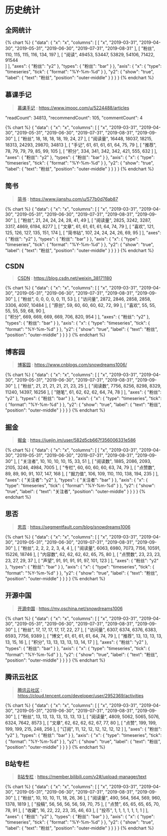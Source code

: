 # 历史统计

## 全网统计

{% chart %}
{
    "data": {
        "x": "x",
        "columns": [
            [
                "x",
                "2019-03-31",
                "2019-04-30",
                "2019-05-31",
                "2019-06-30",
                "2019-07-31",
                "2019-08-31"
            ],
            [
                "粉丝",
                110,
                115,
                115,
                116,
                134,
                197
            ],
            [
                "阅读",
                49453,
                53447,
                53829,
                54106,
                71422,
                91544        
            ]
        ],
        "axes": {
            "粉丝": "y2"
        },
        "types": {
            "粉丝": "bar"
        }
    },
    "axis": {
      "x": {
        "type": "timeseries",
        "tick": {
            "format": "%Y-%m-%d"
        }
      },
      "y2": {
        "show": "true",
        "label": {
          "text": "粉丝",
          "position": "outer-middle"
        }
      }
    }
}
{% endchart %}

## 慕课手记

> [慕课手记][imooc] : https://www.imooc.com/u/5224488/articles

"readCount": 34813,
    "recommendCount": 105,
    "commentCount": 4

{% chart %}
{
    "data": {
        "x": "x",
        "columns": [
            [
                "x",
                "2019-03-31",
                "2019-04-30",
                "2019-05-31",
                "2019-06-30",
                "2019-07-31",
                "2019-08-31",
                "2019-09-30"
            ],
            [
                "粉丝",
                18,
                18,
                18,
                18,
                19,
                24,
                27
            ],
            [
                "阅读量",
                16448,
                18037,
                18215,
                18313,
                24293,
                29870,
                34813
            ],
            [
                "手记",
                61,
                61,
                61,
                61,
                64,
                75,
                79
            ],
            [
                "推荐",
                78,
                79,
                79,
                79,
                85,
                99,
                105
            ],
            [
                "积分",
                334,
                341,
                342,
                342,
                421,
                555,
                632
            ]
        ],
        "axes": {
            "粉丝": "y2"
        },
        "types": {
            "粉丝": "bar"
        }
    },
    "axis": {
      "x": {
        "type": "timeseries",
        "tick": {
            "format": "%Y-%m-%d"
        }
      },
      "y2": {
        "show": "true",
        "label": { 
          "text": "粉丝",
          "position": "outer-middle"
        }
      } 
    }
}
{% endchart %}

## 简书

> [简书][jianshu] : https://www.jianshu.com/u/577b0d76ab87

{% chart %}
{
    "data": {
        "x": "x",
        "columns": [
            [
                "x",
                "2019-03-31",
                "2019-04-30",
                "2019-05-31",
                "2019-06-30",
                "2019-07-31",
                "2019-08-31",
                "2019-09-30"
            ],
            [
                "粉丝",
                21,
                24,
                24,
                24,
                28,
                41,
                49
            ],
            [
                "阅读量",
                2825,
                3242,
                3287,
                3317,
                4869,
                6194,
                8277
            ],
            [
                "文章",
                61,
                61,
                61,
                61,
                64,
                74,
                79
            ],
            [
                "喜欢",
                121,
                125,
                126,
                127,
                135,
                151,
                174
            ],
            [
                "简书钻",
                107,
                24,
                24,
                24,
                26,
                69,
                95
            ]
        ],
        "axes": {
            "粉丝": "y2"
        },
        "types": {
            "粉丝": "bar"
        }
    },
    "axis": {
      "x": {
        "type": "timeseries",
        "tick": {
            "format": "%Y-%m-%d"
        }
      },
      "y2": {
        "show": "true",
        "label": { 
          "text": "粉丝",
          "position": "outer-middle"
        }
      }
    }
}
{% endchart %}

## CSDN

> [CSDN][csdn] : https://blog.csdn.net/weixin_38171180

{% chart %}
{
    "data": {
        "x": "x",
        "columns": [
            [
                "x",
                "2019-03-31",
                "2019-04-30",
                "2019-05-31",
                "2019-06-30",
                "2019-07-31",
                "2019-08-31",
                "2019-09-30"
            ],
            [
                "粉丝",
                0,
                0,
                0,
                0,
                0,
                11,
                53
            ],
            [
                "访问量",
                2872,
                2846,
                2858,
                2858,
                3306,
                4097,
                10484
            ],
            [
                "原创",
                59,
                60,
                60,
                60,
                62,
                72,
                99
            ],
            [
                "喜欢",
                55,
                55,
                55,
                55,
                59,
                68,
                90
            ],      
            [
                "积分",
                669,
                669,
                669,
                669,
                706,
                820,
                954
            ]
        ],
        "axes": {
            "粉丝": "y2"
        },
        "types": {
            "粉丝": "bar"
        }
    },
    "axis": {
      "x": {
        "type": "timeseries",
        "tick": {
            "format": "%Y-%m-%d"
        }
      },
      "y2": {
        "show": "true",
        "label": {
          "text": "粉丝",
          "position": "outer-middle"
        }
      }
    }
}
{% endchart %}

## 博客园

> [博客园][cnblogs] : https://www.cnblogs.com/snowdreams1006/

{% chart %}
{
    "data": {
        "x": "x",
        "columns": [
            [
                "x",
                "2019-03-31",
                "2019-04-30",
                "2019-05-31",
                "2019-06-30",
                "2019-07-31",
                "2019-08-31",
                "2019-09-30"
            ],
            [
                "粉丝",
                21,
                21,
                21,
                21,
                21,
                23,
                25
            ],
            [
                "阅读数",
                7756,
                8256,
                8298,
                8329,
                11240,
                14397,
                16256
            ],
            [
                "随笔",
                61,
                62,
                62,
                62,
                64,
                74,
                78
            ]
        ],
        "axes": {
            "粉丝": "y2"
        },
        "types": {
            "粉丝": "bar"
        }
    },
    "axis": {
      "x": {
        "type": "timeseries",
        "tick": {
            "format": "%Y-%m-%d"
        }
      },
      "y2": {
        "show": "true",
        "label": {
          "text": "粉丝",
          "position": "outer-middle"
        }
      }
    }
}
{% endchart %}

## 掘金

> [掘金][juejin] : https://juejin.im/user/582d5cb667f356006331e586

{% chart %}
{
    "data": {
        "x": "x",
        "columns": [
            [
                "x",
                "2019-03-31",
                "2019-04-30",
                "2019-05-31",
                "2019-06-30",
                "2019-07-31",
                "2019-08-31",
                "2019-09-30"
            ],
            [
                "关注者",
                10,
                10,
                10,
                10,
                15,
                33,
                51
            ],
            [
                "阅读数",
                1885,
                2086,
                2093,
                2105,
                3246,
                4984,
                7005
            ],
            [
                "专栏",
                60,
                60,
                60,
                60,
                63,
                74,
                79
            ],
            [
                "点赞数",
                89,
                89,
                90,
                91,
                107,
                147,
                168
            ],
            [
                "掘力值",
                106,
                109,
                110,
                110,
                138,
                194,
                235
            ]
        ],
        "axes": {
            "关注者": "y2"
        },
        "types": {
            "关注者": "bar"
        }
    },
    "axis": {
      "x": {
        "type": "timeseries",
        "tick": {
            "format": "%Y-%m-%d"
        }
      },
      "y2": {
        "show": "true",
        "label": {
          "text": "关注者",
          "position": "outer-middle"
        }
      }
    }
}
{% endchart %}

## 思否

> [思否][segmentfault] : https://segmentfault.com/blog/snowdreams1006

{% chart %}
{
    "data": {
        "x": "x",
        "columns": [
            [
                "x",
                "2019-03-31",
                "2019-04-30",
                "2019-05-31",
                "2019-06-30",
                "2019-07-31",
                "2019-08-31",
                "2019-09-30"
            ],
            [
                "粉丝",
                2,
                2,
                2,
                2,
                3,
                4,
                4
            ],
            [
                "阅读量",
                6063,
                6980,
                7073,
                7156,
                10591,
                15226,
                18746
            ],
            [
                "内容数",
                62,
                62,
                62,
                62,
                65,
                75,
                80
            ],
            [
                "点赞数",
                23,
                23,
                23,
                23,
                27,
                29,
                37
            ],
            [
                "声望",
                91,
                91,
                91,
                91,
                97,
                101,
                123
            ]
        ],
        "axes": {
            "粉丝": "y2"
        },
        "types": {
            "粉丝": "bar"
        }
    },
    "axis": {
      "x": {
        "type": "timeseries",
        "tick": {
            "format": "%Y-%m-%d"
        }
      },
      "y2": {
        "show": "true",
        "label": {
          "text": "粉丝",
          "position": "outer-middle"
        }
      }
    }
}
{% endchart %}

## 开源中国

> [开源中国][oschina] : https://my.oschina.net/snowdreams1006

{% chart %}
{
    "data": {
        "x": "x",
        "columns": [
            [
                "x",
                "2019-03-31",
                "2019-04-30",
                "2019-05-31",
                "2019-06-30",
                "2019-07-31",
                "2019-08-31",
                "2019-09-30"
            ],
            [
                "粉丝",
                17,
                17,
                17,
                17,
                17,
                22,
                27
            ],
            [
                "访问量",
                6307,
                6374,
                6376,
                6383,
                6593,
                7756,
                9389
            ],
            [
                "博文",
                61,
                61,
                61,
                61,
                64,
                74,
                79
            ],
            [
                "推荐",
                13,
                13,
                13,
                13,
                13,
                15,
                16
            ],
            [
                "积分",
                13,
                13,
                13,
                13,
                13,
                14,
                17
            ]
        ],
        "axes": {
            "粉丝": "y2"
        },
        "types": {
            "粉丝": "bar"
        }
    },
    "axis": {
      "x": {
        "type": "timeseries",
        "tick": {
            "format": "%Y-%m-%d"
        }
      },
      "y2": {
        "show": "true",
        "label": {
          "text": "粉丝",
          "position": "outer-middle"
        }
      }
    }
}
{% endchart %}

## 腾讯云社区

> [腾讯云社区][tencent-cloud] : https://cloud.tencent.com/developer/user/2952369/activities

{% chart %}
{
    "data": {
        "x": "x",
        "columns": [
            [
                "x",
                "2019-03-31",
                "2019-04-30",
                "2019-05-31",
                "2019-06-30",
                "2019-07-31",
                "2019-08-31",
                "2019-09-30"
            ],
            [
                "粉丝",
                13,
                13,
                13,
                13,
                13,
                13,
                13
            ],
            [
                "阅读量",
                4809,
                5062,
                5065,
                5076,
                6324,
                7642,
                8573
            ],
            [
                "文章",
                62,
                62,
                62,
                62,
                67,
                77,
                80
            ],
            [
                "点赞",
                199,
                199,
                199,
                199,
                215,
                248,
                256
            ],
            [
                "订阅",
                11,
                12,
                12,
                12,
                12,
                12,
                12
            ]
        ],
        "axes": {
            "粉丝": "y2"
        },
        "types": {
            "粉丝": "bar"
        }
    },
    "axis": {
      "x": {
        "type": "timeseries",
        "tick": {
            "format": "%Y-%m-%d"
        }
      },
      "y2": {
        "show": "true",
        "label": {
          "text": "粉丝",
          "position": "outer-middle"
        }
      }
    }
}
{% endchart %}

## B站专栏

> [B站专栏][bilibili] : https://member.bilibili.com/v2#/upload-manager/text

{% chart %}
{
    "data": {
        "x": "x",
        "columns": [
            [
                "x",
                "2019-03-31",
                "2019-04-30",
                "2019-05-31",
                "2019-06-30",
                "2019-07-31",
                "2019-08-31",
                "2019-09-30"
            ],
            [
                "粉丝",
                10,
                10,
                10,
                11,
                18,
                26,
                36
            ],
            [
                "阅读量",
                490,
                564,
                564,
                569,
                960,
                1378,
                1819
            ],
            [
                "投稿",
                56,
                56,
                56,
                56,
                59,
                70,
                75
            ],
            [
                "点赞",
                65,
                65,
                65,
                65,
                70,
                78,
                91
            ],
            [
                "收藏",
                16,
                22,
                22,
                23,
                35,
                46,
                63
            ],
            [
                "投币",
                1,
                1,
                1,
                1,
                1,
                1,
                1
            ]
        ],
        "axes": {
            "粉丝": "y2"
        },
        "types": {
            "粉丝": "bar"
        }
    },
    "axis": {
      "x": {
        "type": "timeseries",
        "tick": {
            "format": "%Y-%m-%d"
        }
      },
      "y2": {
        "show": "true",
        "label": {
          "text": "粉丝",
          "position": "outer-middle"
        }
      }
    }
}
{% endchart %}

<!-- 链接引用 -->
[jianshu]: https://www.jianshu.com/u/577b0d76ab87 "雪之梦技术驿站"
[csdn]: https://blog.csdn.net/weixin_38171180 "雪之梦技术驿站"
[cnblogs]: https://www.cnblogs.com/snowdreams1006/ "雪之梦技术驿站"
[juejin]: https://juejin.im/user/582d5cb667f356006331e586 "雪之梦技术驿站"
[oschina]: https://my.oschina.net/snowdreams1006 "雪之梦技术驿站"
[segmentfault]: https://segmentfault.com/blog/snowdreams1006 "雪之梦技术驿站"
[imooc]: https://www.imooc.com/u/5224488/articles "雪之梦技术驿站"
[bilibili]: https://member.bilibili.com/v2#/upload-manager/text "雪之梦技术驿站"
[weixin]: https://mp.weixin.qq.com/cgi-bin/home?t=home/index&lang=zh_CN&token=641790288 "雪之梦技术驿站"
[tencent-cloud]: https://cloud.tencent.com/developer/user/2952369/activities "雪之梦技术驿站"


